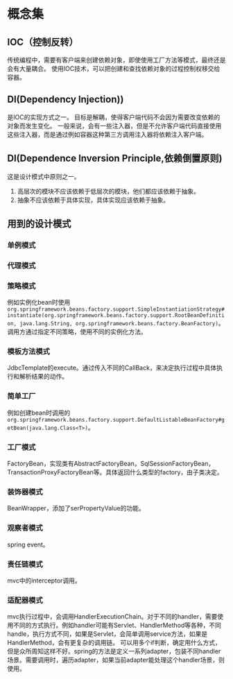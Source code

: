 # 概念集

## IOC（控制反转）

传统编程中，需要有客户端来创建依赖对象，即使使用工厂方法等模式，最终还是会有大量耦合。
使用IOC技术，可以把创建和查找依赖对象的过程控制权移交给容器。

## DI(Dependency Injection))

是IOC的实现方式之一。
目标是解耦，使得客户端代码不会因为需要改变依赖的对象而发生变化。
一般来说，会有一些注入器，但是不允许客户端代码直接使用这些注入器，而是通过例如容器这种第三方调用注入器将依赖注入客户端。

## DI(Dependence Inversion Principle,依赖倒置原则)

这是设计模式中原则之一。

1. 高层次的模块不应该依赖于低层次的模块，他们都应该依赖于抽象。
2. 抽象不应该依赖于具体实现，具体实现应该依赖于抽象。

## 用到的设计模式

### 单例模式

### 代理模式

### 策略模式

例如实例化bean时使用`org.springframework.beans.factory.support.SimpleInstantiationStrategy#instantiate(org.springframework.beans.factory.support.RootBeanDefinition, java.lang.String, org.springframework.beans.factory.BeanFactory)`。
调用方通过指定不同策略，使用不同的实例化方法。

### 模板方法模式

JdbcTemplate的execute。通过传入不同的CallBack，来决定执行过程中具体执行和解析结果的动作。

### 简单工厂

例如创建bean时调用的`org.springframework.beans.factory.support.DefaultListableBeanFactory#getBean(java.lang.Class<T>)`。

### 工厂模式

FactoryBean，实现类有AbstractFactoryBean，SqlSessionFactoryBean，TransactionProxyFactoryBean等。具体返回什么类型的factory，由子类决定。

### 装饰器模式

BeanWrapper，添加了serPropertyValue的功能。

### 观察者模式

spring event。

### 责任链模式

mvc中的interceptor调用。

### 适配器模式

mvc执行过程中，会调用HandlerExecutionChain。对于不同的handler，需要使用不同的方式执行。例如handler可能有Servlet、HandlerMethod等各种，不同handle，执行方式不同，如果是Servlet，会简单调用service方法，如果是HandlerMethod，会有更复杂的调用链。
可以用多个if判断，确定用什么方式，但是众所周知这样不好。spring的方法是定义一系列adapter，包装不同handler场景。需要调用时，遍历adapter，如果当前adapter能处理这个handler场景，则使用。